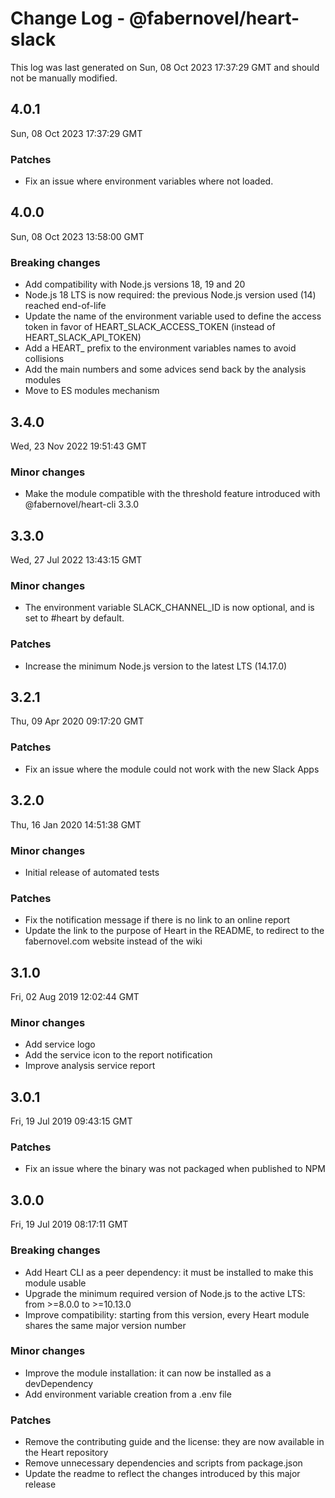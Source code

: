 # Change Log - @fabernovel/heart-slack

This log was last generated on Sun, 08 Oct 2023 17:37:29 GMT and should not be manually modified.

## 4.0.1
Sun, 08 Oct 2023 17:37:29 GMT

### Patches

- Fix an issue where environment variables where not loaded.

## 4.0.0
Sun, 08 Oct 2023 13:58:00 GMT

### Breaking changes

- Add compatibility with Node.js versions 18, 19 and 20
- Node.js 18 LTS is now required: the previous Node.js version used (14) reached end-of-life
- Update the name of the environment variable used to define the access token in favor of HEART_SLACK_ACCESS_TOKEN (instead of HEART_SLACK_API_TOKEN)
- Add a HEART_ prefix to the environment variables names to avoid collisions
- Add the main numbers and some advices send back by the analysis modules
- Move to ES modules mechanism

## 3.4.0
Wed, 23 Nov 2022 19:51:43 GMT

### Minor changes

- Make the module compatible with the threshold feature introduced with @fabernovel/heart-cli 3.3.0

## 3.3.0
Wed, 27 Jul 2022 13:43:15 GMT

### Minor changes

- The environment variable SLACK_CHANNEL_ID is now optional, and is set to #heart by default.

### Patches

- Increase the minimum Node.js version to the latest LTS (14.17.0)

## 3.2.1
Thu, 09 Apr 2020 09:17:20 GMT

### Patches

- Fix an issue where the module could not work with the new Slack Apps

## 3.2.0
Thu, 16 Jan 2020 14:51:38 GMT

### Minor changes

- Initial release of automated tests

### Patches

- Fix the notification message if there is no link to an online report
- Update the link to the purpose of Heart in the README, to redirect to the fabernovel.com website instead of the wiki

## 3.1.0
Fri, 02 Aug 2019 12:02:44 GMT

### Minor changes

- Add service logo
- Add the service icon to the report notification
- Improve analysis service report

## 3.0.1
Fri, 19 Jul 2019 09:43:15 GMT

### Patches

- Fix an issue where the binary was not packaged when published to NPM

## 3.0.0
Fri, 19 Jul 2019 08:17:11 GMT

### Breaking changes

- Add Heart CLI as a peer dependency: it must be installed to make this module usable
- Upgrade the minimum required version of Node.js to the active LTS: from >=8.0.0 to >=10.13.0
- Improve compatibility: starting from this version, every Heart module shares the same major version number

### Minor changes

- Improve the module installation: it can now be installed as a devDependency
- Add environment variable creation from a .env file

### Patches

- Remove the contributing guide and the license: they are now available in the Heart repository
- Remove unnecessary dependencies and scripts from package.json
- Update the readme to reflect the changes introduced by this major release

